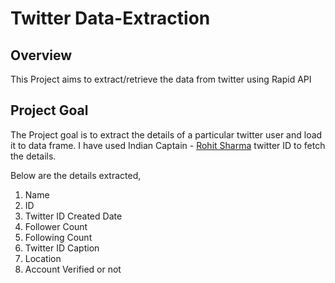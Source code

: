 # **Twitter Data-Extraction**

## Overview
This Project aims to extract/retrieve the data from twitter using Rapid API

## Project Goal
The Project goal is to extract the details of a particular twitter user and load it to data frame. I have used Indian Captain - [Rohit Sharma](https://en.wikipedia.org/wiki/Rohit_Sharma) twitter ID to fetch the details.

Below are the details extracted,
1. Name
2. ID
3. Twitter ID Created Date
4. Follower Count
5. Following Count
6. Twitter ID Caption
7. Location
8. Account Verified or not
